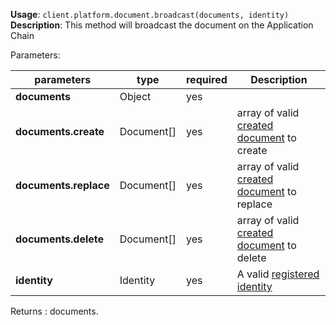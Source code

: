 **Usage**: `client.platform.document.broadcast(documents, identity)`    
**Description**: This method will broadcast the document on the Application Chain

Parameters: 

| parameters                 | type       | required | Description                                                                 |  
|----------------------------|------------|----------| ----------------------------------------------------------------------------|
| **documents**              | Object     | yes      |                                                                             |
| **documents.create**       | Document[] | yes      | array of valid [created document](/platform/documents/create.md) to create  |
| **documents.replace**      | Document[] | yes      | array of valid [created document](/platform/documents/create.md) to replace |
| **documents.delete**       | Document[] | yes      | array of valid [created document](/platform/documents/create.md) to delete  |
| **identity**               | Identity   | yes      | A valid [registered identity](/platform/identities/register.md)             |

Returns : documents.
